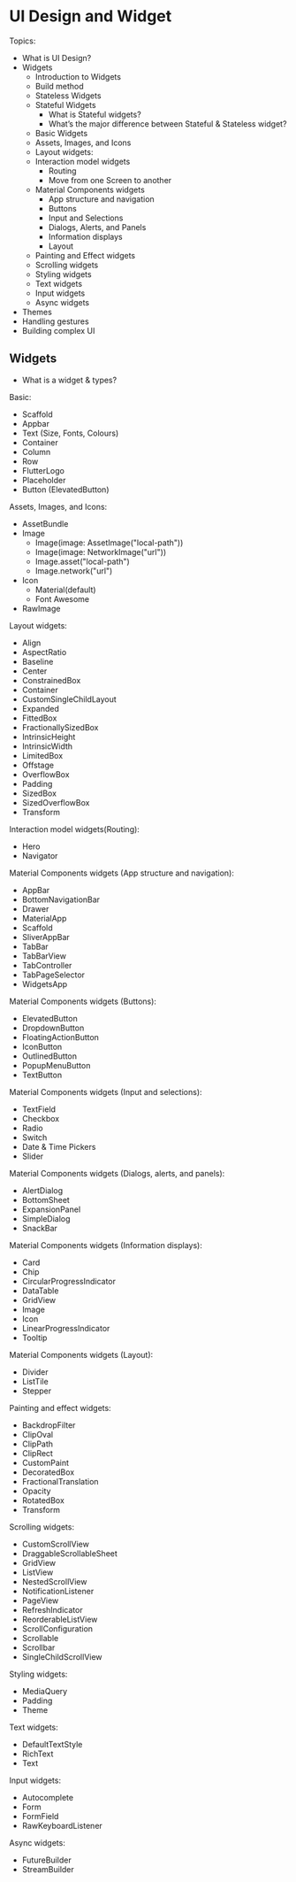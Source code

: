 # UI Design and Widget

Topics:

- What is UI Design?
- Widgets
  - Introduction to Widgets
  - Build method
  - Stateless Widgets
  - Stateful Widgets
    - What is Stateful widgets?
    - What’s the major difference between Stateful & Stateless widget?
  - Basic Widgets
  - Assets, Images, and Icons
  - Layout widgets:
  - Interaction model widgets
    - Routing
    - Move from one Screen to another
  - Material Components widgets
    - App structure and navigation
    - Buttons
    - Input and Selections
    - Dialogs, Alerts, and Panels
    - Information displays
    - Layout
  - Painting and Effect widgets
  - Scrolling widgets
  - Styling widgets
  - Text widgets
  - Input widgets
  - Async widgets
- Themes
- Handling gestures
- Building complex UI

## Widgets

- What is a widget & types?

Basic:

- Scaffold
- Appbar
- Text (Size, Fonts, Colours)
- Container
- Column
- Row
- FlutterLogo
- Placeholder
- Button (ElevatedButton)

Assets, Images, and Icons:

- AssetBundle
- Image
  - Image(image: AssetImage("local-path"))
  - Image(image: NetworkImage("url"))
  - Image.asset("local-path")
  - Image.network("url")
- Icon
  - Material(default)
  - Font Awesome
- RawImage

Layout widgets:

- Align
- AspectRatio
- Baseline
- Center
- ConstrainedBox
- Container
- CustomSingleChildLayout
- Expanded
- FittedBox
- FractionallySizedBox
- IntrinsicHeight
- IntrinsicWidth
- LimitedBox
- Offstage
- OverflowBox
- Padding
- SizedBox
- SizedOverflowBox
- Transform

Interaction model widgets(Routing):

- Hero
- Navigator

Material Components widgets (App structure and navigation):

- AppBar
- BottomNavigationBar
- Drawer
- MaterialApp
- Scaffold
- SliverAppBar
- TabBar
- TabBarView
- TabController
- TabPageSelector
- WidgetsApp

Material Components widgets (Buttons):

- ElevatedButton
- DropdownButton
- FloatingActionButton
- IconButton
- OutlinedButton
- PopupMenuButton
- TextButton

Material Components widgets (Input and selections):

- TextField
- Checkbox
- Radio
- Switch
- Date & Time Pickers
- Slider

Material Components widgets (Dialogs, alerts, and panels):

- AlertDialog
- BottomSheet
- ExpansionPanel
- SimpleDialog
- SnackBar

Material Components widgets (Information displays):

- Card
- Chip
- CircularProgressIndicator
- DataTable
- GridView
- Image
- Icon
- LinearProgressIndicator
- Tooltip

Material Components widgets (Layout):

- Divider
- ListTile
- Stepper

Painting and effect widgets:

- BackdropFilter
- ClipOval
- ClipPath
- ClipRect
- CustomPaint
- DecoratedBox
- FractionalTranslation
- Opacity
- RotatedBox
- Transform

Scrolling widgets:

- CustomScrollView
- DraggableScrollableSheet
- GridView
- ListView
- NestedScrollView
- NotificationListener
- PageView
- RefreshIndicator
- ReorderableListView
- ScrollConfiguration
- Scrollable
- Scrollbar
- SingleChildScrollView

Styling widgets:

- MediaQuery
- Padding
- Theme

Text widgets:

- DefaultTextStyle
- RichText
- Text

Input widgets:

- Autocomplete
- Form
- FormField
- RawKeyboardListener

Async widgets:

- FutureBuilder
- StreamBuilder
